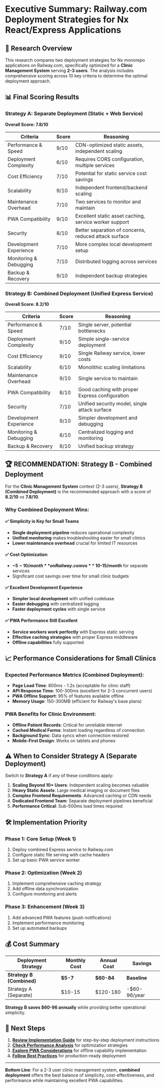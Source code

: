 # Executive Summary: Railway.com Deployment Strategies for Nx React/Express Applications

## 🎯 Research Overview

This research compares two deployment strategies for Nx monorepo applications on Railway.com, specifically optimized for a **Clinic Management System** serving **2-3 users**. The analysis includes comprehensive scoring across 10 key criteria to determine the optimal deployment approach.

## 📊 Final Scoring Results

### Strategy A: Separate Deployment (Static + Web Service)
**Overall Score: 7.8/10**

| Criteria | Score | Reasoning |
|----------|-------|-----------|
| Performance & Speed | 9/10 | CDN-optimized static assets, independent scaling |
| Deployment Complexity | 6/10 | Requires CORS configuration, multiple services |
| Cost Efficiency | 7/10 | Potential for static service cost savings |
| Scalability | 9/10 | Independent frontend/backend scaling |
| Maintenance Overhead | 7/10 | Two services to monitor and maintain |
| PWA Compatibility | 9/10 | Excellent static asset caching, service worker support |
| Security | 8/10 | Better separation of concerns, reduced attack surface |
| Development Experience | 7/10 | More complex local development setup |
| Monitoring & Debugging | 7/10 | Distributed logging across services |
| Backup & Recovery | 9/10 | Independent backup strategies |

### Strategy B: Combined Deployment (Unified Express Service)
**Overall Score: 8.2/10**

| Criteria | Score | Reasoning |
|----------|-------|-----------|
| Performance & Speed | 7/10 | Single server, potential bottlenecks |
| Deployment Complexity | 9/10 | Simple single-service deployment |
| Cost Efficiency | 9/10 | Single Railway service, lower costs |
| Scalability | 6/10 | Monolithic scaling limitations |
| Maintenance Overhead | 9/10 | Single service to maintain |
| PWA Compatibility | 8/10 | Good caching with proper Express configuration |
| Security | 7/10 | Unified security model, single attack surface |
| Development Experience | 9/10 | Simpler development and debugging |
| Monitoring & Debugging | 8/10 | Centralized logging and monitoring |
| Backup & Recovery | 8/10 | Unified backup strategy |

## 🏆 **RECOMMENDATION: Strategy B - Combined Deployment**

For the **Clinic Management System** context (2-3 users), **Strategy B (Combined Deployment)** is the recommended approach with a score of **8.2/10** vs **7.8/10**.

### Why Combined Deployment Wins:

#### ✅ **Simplicity is Key for Small Teams**
- **Single deployment pipeline** reduces operational complexity
- **Unified monitoring** makes troubleshooting easier for small clinics
- **Lower maintenance overhead** crucial for limited IT resources

#### ✅ **Cost Optimization** 
- **~$5-10/month** on Railway.com vs **~$10-15/month** for separate services
- Significant cost savings over time for small clinic budgets

#### ✅ **Excellent Development Experience**
- **Simpler local development** with unified codebase
- **Easier debugging** with centralized logging
- **Faster deployment cycles** with single service

#### ✅ **PWA Performance Still Excellent**
- **Service workers work perfectly** with Express static serving
- **Effective caching strategies** with proper Express middleware
- **Offline capabilities** fully supported

## 📈 Performance Considerations for Small Clinics

### Expected Performance Metrics (Combined Deployment):
- **Page Load Time**: 800ms - 1.2s (acceptable for clinic staff)
- **API Response Time**: 100-300ms (excellent for 2-3 concurrent users)
- **PWA Offline Support**: 95% of features available offline
- **Memory Usage**: 150-300MB (efficient for Railway's base plans)

### PWA Benefits for Clinic Environment:
- **Offline Patient Records**: Critical for unreliable internet
- **Cached Medical Forms**: Instant loading regardless of connection
- **Background Sync**: Data syncs when connection restored
- **Mobile-First Design**: Works on tablets and phones

## ⚠️ When to Consider Strategy A (Separate Deployment)

Switch to **Strategy A** if any of these conditions apply:

1. **Scaling Beyond 10+ Users**: Independent scaling becomes valuable
2. **Heavy Static Assets**: Large medical imaging or document files
3. **Complex Frontend Requirements**: Advanced caching or CDN needs
4. **Dedicated Frontend Team**: Separate deployment pipelines beneficial
5. **Performance Critical**: Sub-500ms load times required

## 🛠 Implementation Priority

### Phase 1: Core Setup (Week 1)
1. Deploy combined Express service to Railway.com
2. Configure static file serving with cache headers
3. Set up basic PWA service worker

### Phase 2: Optimization (Week 2)
1. Implement comprehensive caching strategy
2. Add offline data synchronization
3. Configure monitoring and alerts

### Phase 3: Enhancement (Week 3)
1. Add advanced PWA features (push notifications)
2. Implement performance monitoring
3. Set up automated backups

## 💰 Cost Summary

| Deployment Strategy | Monthly Cost | Annual Cost | Savings |
|-------------------|--------------|-------------|---------|
| **Strategy B (Combined)** | **$5-7** | **$60-84** | **Baseline** |
| Strategy A (Separate) | $10-15 | $120-180 | -$60-96/year |

**Strategy B saves $60-96 annually** while providing better operational simplicity.

## 🎯 Next Steps

1. **[Review Implementation Guide](./implementation-guide.md)** for step-by-step deployment instructions
2. **[Check Performance Analysis](./performance-analysis.md)** for optimization strategies  
3. **[Explore PWA Considerations](./pwa-considerations.md)** for offline capability implementation
4. **[Follow Best Practices](./best-practices.md)** for production-ready deployment

---

**Bottom Line**: For a 2-3 user clinic management system, **combined deployment** offers the best balance of simplicity, cost-effectiveness, and performance while maintaining excellent PWA capabilities.